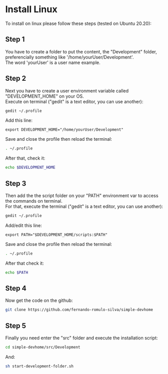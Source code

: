 # Install Linux

To install on linux please follow these steps (tested on Ubuntu 20.20):

## Step 1

You have to create a folder to put the content, the "Development" folder, preferencially something like '/home/yourUser/Development'. <br />
The word 'yourUser' is a user name example.

## Step 2

Next you have to create a user environment variable called "DEVELOPMENT_HOME" on your OS. <br />
Execute on terminal ("gedit" is a text editor, you can use another):

```bash
gedit ~/.profile
```

Add this line:

```
export DEVELOPMENT_HOME="/home/yourUser/Development"
```

Save and close the profile then reload the terminal:

```bash
. ~/.profile
```

After that, check it:

```bash
echo $DEVELOPMENT_HOME
```

## Step 3

Then add the the script folder on your "PATH" environment var to access the commands on terminal. <br />
For that, execute the terminal ("gedit" is a text editor, you can use another):

```bash
gedit ~/.profile
```

Add/edit this line:

```
export PATH="$DEVELOPMENT_HOME/scripts:$PATH"
```

Save and close the profile then reload the terminal:

```bash
. ~/.profile
```

After that check it:

```bash
echo $PATH
```
 
## Step 4

Now get the code on the github: 

```bash
git clone https://github.com/fernando-romulo-silva/simple-devhome
```

## Step 5

Finally you need enter the "src" folder and execute the installation script:

```bash
cd simple-devhome/src/Development
```

And: 

```bash
sh start-development-folder.sh
```
